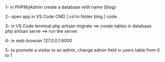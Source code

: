 1- in PHPMyAdmin
create a database with name (blog)

2- open app in VS Code
CMD | cd to folder blog | code .

3- in VS Code terminal
php artisan migrate ==> create tables in database
php artisan serve ==> run the server

4- in web browser
127.0.0.1:8000

5- to promote a visitor to an admin, change admin field in users table from 0 to 1
